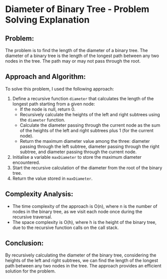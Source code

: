 # Diameter of Binary Tree - Problem Solving Explanation

## Problem:
The problem is to find the length of the diameter of a binary tree. The diameter of a binary tree is the length of the longest path between any two nodes in the tree. The path may or may not pass through the root.

## Approach and Algorithm:
To solve this problem, I used the following approach:

1. Define a recursive function `diameter` that calculates the length of the longest path starting from a given node:
   - If the node is null, return 0.
   - Recursively calculate the heights of the left and right subtrees using the `diameter` function.
   - Calculate the diameter passing through the current node as the sum of the heights of the left and right subtrees plus 1 (for the current node).
   - Return the maximum diameter value among the three: diameter passing through the left subtree, diameter passing through the right subtree, and diameter passing through the current node.
2. Initialise a variable `maxDiameter` to store the maximum diameter encountered.
3. Start the recursive calculation of the diameter from the root of the binary tree.
4. Return the value stored in `maxDiameter`.

## Complexity Analysis:
- The time complexity of the approach is O(n), where n is the number of nodes in the binary tree, as we visit each node once during the recursive traversal.
- The space complexity is O(h), where h is the height of the binary tree, due to the recursive function calls on the call stack.

## Conclusion:
By recursively calculating the diameter of the binary tree, considering the heights of the left and right subtrees, we can find the length of the longest path between any two nodes in the tree. The approach provides an efficient solution for the problem.
